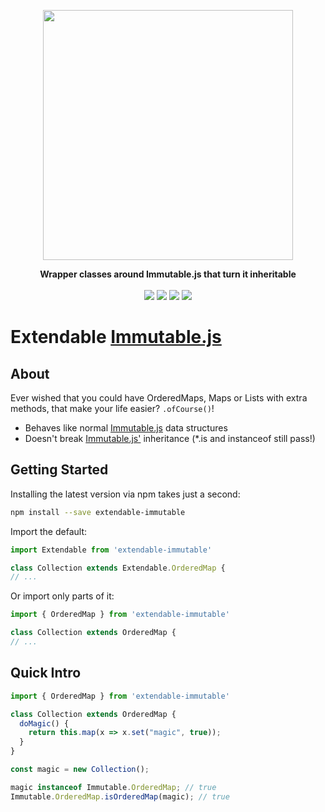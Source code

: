<p align="center"><img src="https://raw.githubusercontent.com/philpl/extendable-immutable/master/docs/intro.gif" width=400></p>
<p align="center">
<strong>Wrapper classes around Immutable.js that turn it inheritable</strong>
<br><br>
<a href="https://travis-ci.org/philpl/extendable-immutable"><img src="https://img.shields.io/travis/philpl/extendable-immutable/master.svg"></a>
<a href="https://coveralls.io/github/philpl/extendable-immutable"><img src="https://img.shields.io/coveralls/philpl/extendable-immutable/master.svg"></a>
<a href="https://npmjs.com/package/extendable-immutable"><img src="https://img.shields.io/npm/dm/extendable-immutable.svg"></a>
<a href="https://npmjs.com/package/extendable-immutable"><img src="https://img.shields.io/npm/v/extendable-immutable.svg"></a>
</p>

# Extendable [Immutable.js](https://github.com/facebook/immutable-js/)

## About

Ever wished that you could have OrderedMaps, Maps or Lists with extra methods,
that make your life easier? `.ofCourse()`!

- Behaves like normal [Immutable.js](https://github.com/facebook/immutable-js/) data structures
- Doesn't break [Immutable.js'](https://github.com/facebook/immutable-js/) inheritance (*.is and instanceof still pass!)

## Getting Started

Installing the latest version via npm takes just a second:

```bash
npm install --save extendable-immutable
```

Import the default:

```js
import Extendable from 'extendable-immutable'

class Collection extends Extendable.OrderedMap {
// ...
```

Or import only parts of it:

```js
import { OrderedMap } from 'extendable-immutable'

class Collection extends OrderedMap {
// ...
```

## Quick Intro

```js
import { OrderedMap } from 'extendable-immutable'

class Collection extends OrderedMap {
  doMagic() {
    return this.map(x => x.set("magic", true));
  }
}

const magic = new Collection();

magic instanceof Immutable.OrderedMap; // true
Immutable.OrderedMap.isOrderedMap(magic); // true
```

